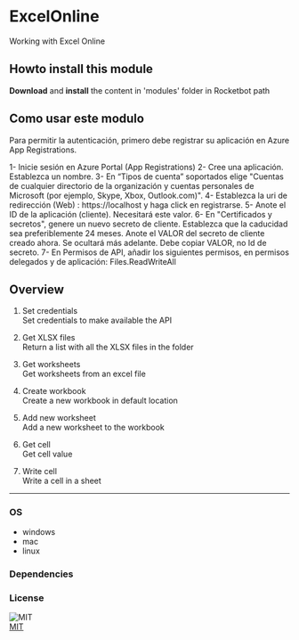



# ExcelOnline
  
Working with Excel Online  

## Howto install this module
  
__Download__ and __install__ the content in 'modules' folder in Rocketbot path  


## Como usar este modulo

Para permitir la autenticación, primero debe registrar su aplicación en Azure App 
Registrations.

1- Inicie sesión en Azure Portal (App Registrations)
2- Cree una aplicación. Establezca un nombre.
3- En
 “Tipos de cuenta” soportados elige "Cuentas de cualquier directorio de la organización y cuentas personales de 
Microsoft (por ejemplo, Skype, Xbox, Outlook.com)".
4- Establezca la uri de redirección (Web) : https://localhost y haga
 click en registrarse.
5- Anote el ID de la aplicación (cliente). Necesitará este valor.
6- En "Certificados y 
secretos", genere un nuevo secreto de cliente. Establezca que la caducidad sea preferiblemente 24 meses. Anote el VALOR 
del secreto de cliente creado ahora. Se ocultará más adelante. Debe copiar VALOR, no Id de secreto.
7- En Permisos de 
API, añadir los siguientes permisos, en permisos delegados y de aplicación: Files.ReadWriteAll



## Overview


1. Set credentials  
Set credentials to make available the API

2. Get XLSX files  
Return a list with all the XLSX files in the folder

3. Get worksheets  
Get worksheets from an excel file

4. Create workbook  
Create a new workbook in default location

5. Add new worksheet  
Add a new worksheet to the workbook

6. Get cell  
Get cell value

7. Write cell  
Write a cell in a sheet  




----
### OS

- windows
- mac
- linux

### Dependencies

### License
  
![MIT](https://camo.githubusercontent.com/107590fac8cbd65071396bb4d04040f76cde5bde/687474703a2f2f696d672e736869656c64732e696f2f3a6c6963656e73652d6d69742d626c75652e7376673f7374796c653d666c61742d737175617265)  
[MIT](http://opensource.org/licenses/mit-license.ph)
